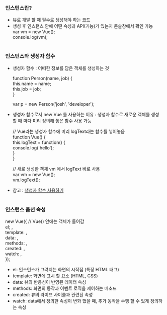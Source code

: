### 인스턴스란? 
- 뷰로 개발 할 때 필수로 생성해야 하는 코드 
- 생성 후 인스턴스 안에 어떤 속성과 API(기능)가 있는지 콘솔창에서 확인 가능    
	var vm = new Vue();    
	console.log(vm);   
#
### 인스턴스와 생성자 함수 
- 생성자 함수 : 어떠한 정보를 담은 객체를 생성하는 것 

	function Person(name, job) {   
			this.name = name;   
			this.job = job;   
	}   

	var p = new Person('josh', 'developer');   

- 생성자 함수로서 new Vue 를 사용하는 이유 : 생성자 함수로 새로운 객체를 생성 할 때 마다 미리 정의해 놓은 함수 사용 가능 
	
	// Vue라는 생성자 함수에 미리 logText라는 함수를 넣어놓음    
	function Vue() {   
		this.logText = function() {   
			console.log('hello');   
		}   
	}   
	
	// 새로 생성한 객체 vm 에서 logText 바로 사용    
	var vm = new Vue();   
	vm.logText();    	

* 참고 : [생성자 함수 사용하기](https://developer.mozilla.org/ko/docs/Web/JavaScript/Guide/Obsolete_Pages/Core_JavaScript_1.5_Guide/Creating_New_Objects/Using_a_Constructor_Function)
#
### 인스턴스 옵션 속성 

new Vue({ 	// Vue() 안에는 객체가 들어감     
	el; ,   
	template: ,   
	data: ,   
	methods: ,   
	created: ,   
	watch: ,   
});    

- el: 인스턴스가 그려지는 화면의 시작점 (특정 HTML 태그)
- template: 화면에 표시 할 요소 (HTML, CSS)
- data: 뷰의 반응성이 반영된 데이터 속성 
- methods: 화면의 동작과 이벤트 로직을 제어하는 메소드 
- created: 뷰의 라이프 사이클과 관련된 속성 
- watch: data에서 정의한 속성이 변화 했을 때, 추가 동작을 수행 할 수 있게 정의하는 속성 


